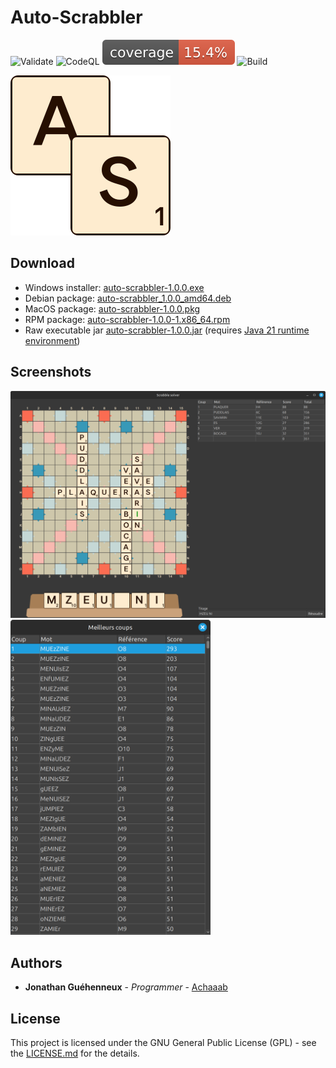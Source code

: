 # Auto-Scrabbler
![Validate](https://github.com/Achaaab/auto-scrabbler/actions/workflows/validate.yaml/badge.svg)
![CodeQL](https://github.com/Achaaab/auto-scrabbler/actions/workflows/github-code-scanning/codeql/badge.svg)
![Coverage](.github/badges/jacoco.svg)
![Build](https://github.com/Achaaab/auto-scrabbler/actions/workflows/build.yaml/badge.svg)

<img src="src/main/resources/icon_256.png" width="256" alt="Auto-Scrabbler icon"/>

## Download
* Windows installer: [auto-scrabbler-1.0.0.exe](https://github.com/Achaaab/auto-scrabbler/releases/download/1.0.0/auto-scrabbler-1.0.0.exe)
* Debian package: [auto-scrabbler_1.0.0_amd64.deb](https://github.com/Achaaab/auto-scrabbler/releases/download/1.0.0/auto-scrabbler_1.0.0_amd64.deb)
* MacOS package: [auto-scrabbler-1.0.0.pkg](https://github.com/Achaaab/auto-scrabbler/releases/download/1.0.0/auto-scrabbler-1.0.0.pkg)
* RPM package: [auto-scrabbler-1.0.0-1.x86_64.rpm](https://github.com/Achaaab/auto-scrabbler/releases/download/1.0.0/auto-scrabbler-1.0.0-1.x86_64.rpm)
* Raw executable jar [auto-scrabbler-1.0.0.jar](https://github.com/Achaaab/auto-scrabbler/releases/download/1.0.0/auto-scrabbler-1.0.0.jar)
  (requires [Java 21 runtime environment](https://adoptium.net/fr/temurin/releases/?package=jre&version=21))

## Screenshots
<img src="data/screenshots/french_duplicate.png" width="1024" alt="gameplay screenshot"/>
<img src="data/screenshots/french_duplicate_solve.png" width="320" alt="about screenshot"/>

## Authors
* **Jonathan Guéhenneux** - *Programmer* - [Achaaab](https://github.com/Achaaab)

## License
This project is licensed under the GNU General Public License (GPL) - see the [LICENSE.md](LICENSE.md) for the details.

